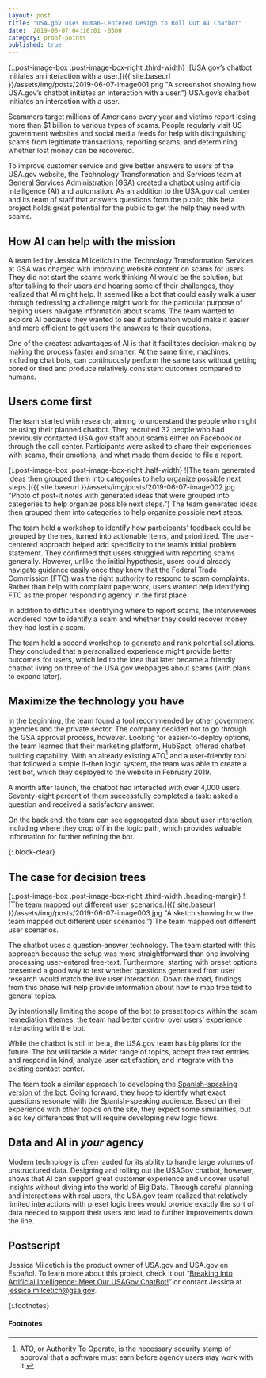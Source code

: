 ```yaml
---
layout: post
title: "USA.gov Uses Human-Centered Design to Roll Out AI Chatbot"
date:  2019-06-07 04:16:01 -0500
category: proof-points
published: true
---
```


{:.post-image-box .post-image-box-right .third-width}
![USA.gov’s chatbot initiates an interaction with a user.]({{ site.baseurl }}/assets/img/posts/2019-06-07-image001.png "A screenshot showing how USA.gov’s chatbot initiates an interaction with a user.") USA.gov’s chatbot initiates an interaction with a user.

Scammers target millions of Americans every year and victims report losing more than $1 billion to various types of scams. People regularly visit US government websites and social media feeds for help with distinguishing scams from legitimate transactions, reporting scams, and determining whether lost money can be recovered. 

To improve customer service and give better answers to users of the USA.gov website, the Technology Transformation and Services team at General Services Administration (GSA) created a chatbot using artificial intelligence (AI) and automation. As an addition to the USA.gov call center and its team of staff that answers questions from the public, this beta project holds great potential for the public to get the help they need with scams. 

## How AI can help with the mission

A team led by Jessica Milcetich in the Technology Transformation Services at GSA was charged with improving website content on scams for users. They did not start the scams work thinking AI would be the solution, but after talking to their users and hearing some of their challenges, they realized that AI might help. It seemed like a bot that could easily walk a user through redressing a challenge might work for the particular purpose of helping users navigate information about scams. The team wanted to explore AI because they wanted to see if automation would make it easier and more efficient to get users the answers to their questions. 

One of the greatest advantages of AI is that it facilitates decision-making by making the process faster and smarter. At the same time, machines, including chat bots, can continuously perform the same task without getting bored or tired and produce relatively consistent outcomes compared to humans.

## Users come first

The team started with research, aiming to understand the people who might be using their planned chatbot. They recruited 32 people who had previously contacted USA.gov staff about scams either on Facebook or through the call center. Participants were asked to share their experiences with scams, their emotions, and what made them decide to file a report.

{:.post-image-box .post-image-box-right .half-width}
![The team generated ideas then grouped them into categories to help organize possible next steps.]({{ site.baseurl }}/assets/img/posts/2019-06-07-image002.jpg "Photo of post-it notes with generated ideas that were grouped into categories to help organize possible next steps.") The team generated ideas then grouped them into categories to help organize possible next steps.

The team held a workshop to identify how participants’ feedback could be grouped by themes, turned into actionable items, and prioritized. The user-centered approach helped add specificity to the team’s initial problem statement. They confirmed that users struggled with reporting scams generally. However, unlike the initial hypothesis, users could already navigate guidance easily once they knew that the Federal Trade Commission (FTC) was the right authority to respond to scam complaints. Rather than help with complaint paperwork, users wanted help identifying FTC as the proper responding agency in the first place.

In addition to difficulties identifying where to report scams, the interviewees wondered how to identify a scam and whether they could recover money they had lost in a scam.

The team held a second workshop to generate and rank potential solutions. They concluded that a personalized experience might provide better outcomes for users, which led to the idea that later became a friendly chatbot living on three of the USA.gov webpages about scams (with plans to expand later).

## Maximize the technology you have

In the beginning, the team found a tool recommended by other government agencies and the private sector. The company decided not to go through the GSA approval process, however. Looking for easier-to-deploy options, the team learned that their marketing platform, HubSpot, offered chatbot building capability. With an already existing ATO[^1] and a user-friendly tool that followed a simple if-then logic system, the team was able to create a test bot, which they deployed to the website in February 2019.

A month after launch, the chatbot had interacted with over 4,000 users. Seventy-eight percent of them successfully completed a task: asked a question and received a satisfactory answer.

On the back end, the team can see aggregated data about user interaction, including where they drop off in the logic path, which provides valuable information for further refining the bot.

{:.block-clear}
## The case for decision trees

{:.post-image-box .post-image-box-right .third-width .heading-margin}
![The team mapped out different user scenarios.]({{ site.baseurl }}/assets/img/posts/2019-06-07-image003.jpg "A sketch showing how the team mapped out different user scenarios.") The team mapped out different user scenarios.

The chatbot uses a question-answer technology. The team started with this approach because the setup was more straightforward than one involving processing user-entered free-text. Furthermore, starting with preset options presented a good way to test whether questions generated from user research would match the live user interaction. Down the road, findings from this phase will help provide information about how to map free text to general topics.
 
By intentionally limiting the scope of the bot to preset topics within the scam remediation themes, the team had better control over users’ experience interacting with the bot. 

While the chatbot is still in beta, the USA.gov team has big plans for the future. The bot will tackle a wider range of topics, accept free text entries and respond in kind, analyze user satisfaction, and integrate with the existing contact center. 

The team took a similar approach to developing the [Spanish-speaking version of the bot](https://www.usa.gov/espanol/quejas-estafas). Going forward, they hope to identify what exact questions resonate with the Spanish-speaking audience. Based on their experience with other topics on the site, they expect some similarities, but also key differences that will require developing new logic flows.

## Data and AI in *your* agency

Modern technology is often lauded for its ability to handle large volumes of unstructured data. Designing and rolling out the USAGov chatbot, however, shows that AI can support great customer experience and uncover useful insights without diving into the world of Big Data. Through careful planning and interactions with real users, the USA.gov team realized that relatively limited interactions with preset logic trees would provide exactly the sort of data needed to support their users and lead to further improvements down the line.


## Postscript

Jessica Milcetich is the product owner of USA.gov and USA.gov en Español. To learn more about this project, check it out “[Breaking into Artificial Intelligence: Meet Our USAGov ChatBot!](https://blog.usa.gov/breaking-into-artificial-intelligence-meet-sam-the-chatbot)” or contact Jessica at [jessica.milcetich@gsa.gov](mailto:jessica.milcetich@gsa.gov).

{:.footnotes}
#### Footnotes
[^1]: ATO, or Authority To Operate, is the necessary security stamp of approval that a software must earn before agency users may work with it.

